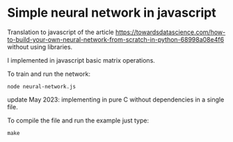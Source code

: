 # Simple neural network in javascript

Translation to javascript of the article
https://towardsdatascience.com/how-to-build-your-own-neural-network-from-scratch-in-python-68998a08e4f6
without using libraries.

I implemented in javascript basic matrix operations.

To train and run the network:

```shell
node neural-network.js
```

update May 2023:
implementing in pure C without dependencies in a single file.

To compile the file and run the example just type:
```shell
make
```
